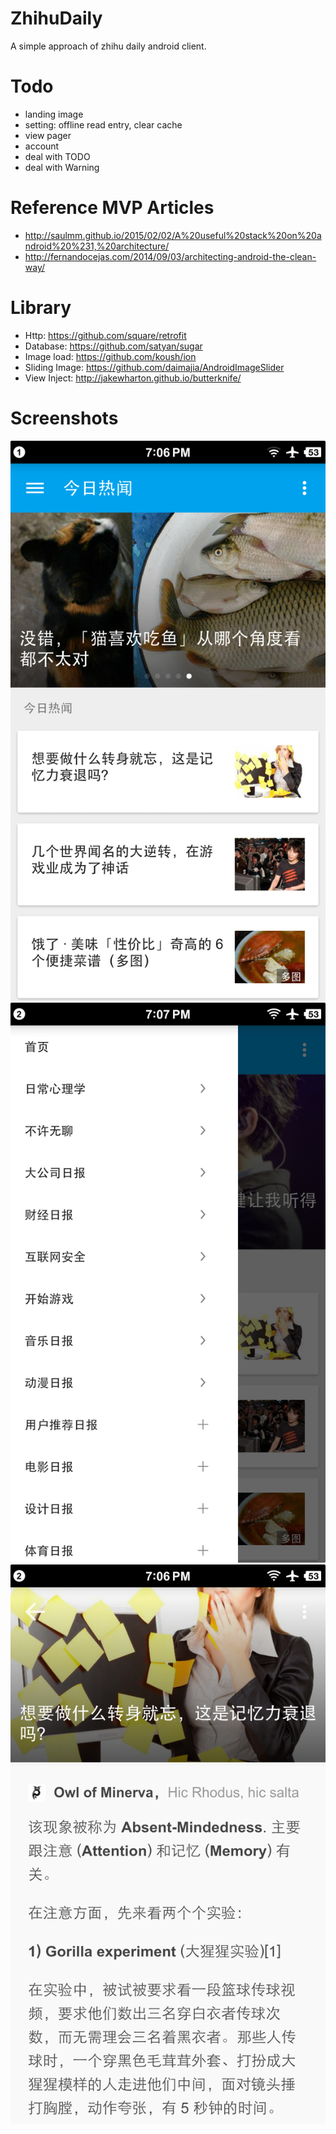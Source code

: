 # ZhihuDaily
A simple approach of zhihu daily android client.

# Todo
- landing image
- setting: offline read entry, clear cache
- view pager
- account
- deal with TODO
- deal with Warning

# Reference MVP Articles
- http://saulmm.github.io/2015/02/02/A%20useful%20stack%20on%20android%20%231,%20architecture/
- http://fernandocejas.com/2014/09/03/architecting-android-the-clean-way/

# Library
- Http: https://github.com/square/retrofit
- Database: https://github.com/satyan/sugar
- Image load: https://github.com/koush/ion
- Sliding Image: https://github.com/daimajia/AndroidImageSlider
- View Inject: http://jakewharton.github.io/butterknife/

# Screenshots
![screenshot1](https://raw.githubusercontent.com/lct8712/ZhihuDaily/screenshot/screenshot/screenshot1.png)
![screenshot2](https://raw.githubusercontent.com/lct8712/ZhihuDaily/screenshot/screenshot/screenshot2.png)
![screenshot3](https://raw.githubusercontent.com/lct8712/ZhihuDaily/screenshot/screenshot/screenshot3.png)
